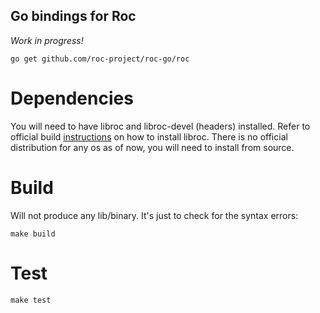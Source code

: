 Go bindings for Roc
-------------------

_Work in progress!_

```
go get github.com/roc-project/roc-go/roc
```

# Dependencies
You will need to have libroc and libroc-devel (headers) installed. Refer to official build [instructions](https://roc-project.github.io/roc/docs/building.html) on how to install libroc. There is no official distribution for any os as of now, you will need to install from source.

# Build
Will not produce any lib/binary. It's just to check for the syntax errors:

`make build`

# Test

`make test`
